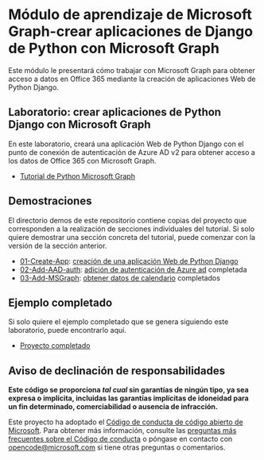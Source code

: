 # <a name="microsoft-graph-training-module---build-python-django-apps-with-microsoft-graph"></a>Módulo de aprendizaje de Microsoft Graph-crear aplicaciones de Django de Python con Microsoft Graph

Este módulo le presentará cómo trabajar con Microsoft Graph para obtener acceso a datos en Office 365 mediante la creación de aplicaciones Web de Python Django.

## <a name="lab---build-python-django-apps-with-microsoft-graph"></a>Laboratorio: crear aplicaciones de Python Django con Microsoft Graph

En este laboratorio, creará una aplicación Web de Python Django con el punto de conexión de autenticación de Azure AD v2 para obtener acceso a los datos de Office 365 con Microsoft Graph.

- [Tutorial de Python Microsoft Graph](https://docs.microsoft.com/graph/training/python-tutorial)

## <a name="demos"></a>Demostraciones

El [](./Demos) directorio demos de este repositorio contiene copias del proyecto que corresponden a la realización de secciones individuales del tutorial. Si solo quiere demostrar una sección concreta del tutorial, puede comenzar con la versión de la sección anterior.

- [01-Create-App](Demos/01-create-app): [creación de una aplicación Web de Python Django](https://docs.microsoft.com/graph/training/python-tutorial?tutorial-step=1)
- [02-Add-AAD-auth](Demos/02-add-aad-auth): [adición de autenticación de Azure ad](https://docs.microsoft.com/graph/training/python-tutorial?tutorial-step=3) completada
- [03-Add-MSGraph](Demos/03-add-msgraph): [obtener datos de calendario](https://docs.microsoft.com/graph/training/python-tutorial?tutorial-step=4) completados

## <a name="completed-sample"></a>Ejemplo completado

Si solo quiere el ejemplo completado que se genera siguiendo este laboratorio, puede encontrarlo aquí.

- [Proyecto completado](Demos/03-add-msgraph)

## <a name="disclaimer"></a>Aviso de declinación de responsabilidades

**Este código se proporciona *tal cual* sin garantías de ningún tipo, ya sea expresa o implícita, incluidas las garantías implícitas de idoneidad para un fin determinado, comerciabilidad o ausencia de infracción.**

Este proyecto ha adoptado el [Código de conducta de código abierto de Microsoft](https://opensource.microsoft.com/codeofconduct/). Para obtener más información, consulte las [preguntas más frecuentes sobre el Código de conducta](https://opensource.microsoft.com/codeofconduct/faq/) o póngase en contacto con [opencode@microsoft.com](mailto:opencode@microsoft.com) si tiene otras preguntas o comentarios.